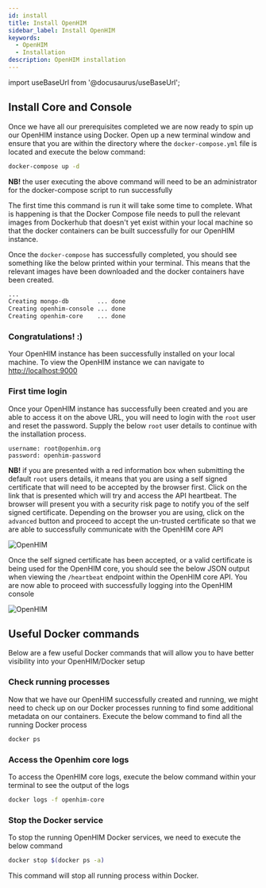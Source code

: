 ```yaml
---
id: install
title: Install OpenHIM
sidebar_label: Install OpenHIM
keywords:
  - OpenHIM
  - Installation
description: OpenHIM installation
---
```


import useBaseUrl from '@docusaurus/useBaseUrl';

## Install Core and Console

Once we have all our prerequisites completed we are now ready to spin up our OpenHIM instance using Docker. Open up a new terminal window and ensure that you are within the directory where the `docker-compose.yml` file is located and execute the below command:

```bash
docker-compose up -d
```

**NB!** the user executing the above command will need to be an administrator for the docker-compose script to run successfully

The first time this command is run it will take some time to complete. What is happening is that the Docker Compose file needs to pull the relevant images from Dockerhub that doesn't yet exist within your local machine so that the docker containers can be built successfully for our OpenHIM instance.

Once the `docker-compose` has successfully completed, you should see something like the below printed within your terminal. This means that the relevant images have been downloaded and the docker containers have been created. 

```bash
...
Creating mongo-db        ... done
Creating openhim-console ... done
Creating openhim-core    ... done

```

### Congratulations! :)

Your OpenHIM instance has been successfully installed on your local machine. To view the OpenHIM instance we can navigate to [http://localhost:9000](http://localhost:9000)

### First time login

Once your OpenHIM instance has successfully been created and you are able to access it on the above URL, you will need to login with the `root` user and reset the password. Supply the below `root` user details to continue with the installation process.

```
username: root@openhim.org
password: openhim-password
```

**NB!** if you are presented with a red information box when submitting the default `root` users details, it means that you are using a self signed certificate that will need to be accepted by the browser first. Click on the link that is presented which will try and access the API heartbeat. The browser will present you with a security risk page to notify you of the self signed certificate. Depending on the browser you are using, click on the `advanced` button and proceed to accept the un-trusted certificate so that we are able to successfully communicate with the OpenHIM core API

<div style={{ display: "flex", justifyContent: "center"}}>
  <img alt="OpenHIM" src={useBaseUrl('img/self-signed-cert-warning.png')} />
</div>

Once the self signed certificate has been accepted, or a valid certificate is being used for the OpenHIM core, you should see the below JSON output when viewing the `/heartbeat` endpoint within the OpenHIM core API. You are now able to proceed with successfully logging into the OpenHIM console

<div style={{ display: "flex", justifyContent: "center"}}>
  <img alt="OpenHIM" src={useBaseUrl('img/heartbeat.png')} />
</div>

## Useful Docker commands

Below are a few useful Docker commands that will allow you to have better visibility into your OpenHIM/Docker setup

### Check running processes

Now that we have our OpenHIM successfully created and running, we might need to check up on our Docker processes running to find some additional metadata on our containers. Execute the below command to find all the running Docker process 

```bash
docker ps
```

### Access the Openhim core logs

To access the OpenHIM core logs, execute the below command within your terminal to see the output of the logs

```bash
docker logs -f openhim-core
```

### Stop the Docker service

To stop the running OpenHIM Docker services, we need to execute the below command

```bash
docker stop $(docker ps -a)
```

This command will stop all running process within Docker.




